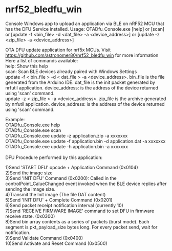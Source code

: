 # nrf52_bledfu_win
Console Windows app to upload an application via BLE on nRF52 MCU that has the DFU Service installed.
Usage: OTADfu_Console.exe [help] or [scan] or [update -f <bin_file> -d <dat_file> -a <device_address>] or [update -z <zip_file> -a <device_address>]

OTA DFU update application for nrf5x MCUs. Visit https://github.com/astronomer80/nrf52_bledfu_win for more information<br/>
Here a list of commands available:<br/>
help: Show this help<br/>
scan: Scan BLE devices already paired with Windows Settings<br/>
update -f < bin_file > -d < dat_file > -a <device_address>. bin_file is the file generated from the Arduino IDE. dat_file is the init packet generated by nrfutil application. device_address: is the address of the device returned using 'scan' command.<br/>
update -z < zip_file > -a <device_address>. zip_file is the archive generated by nrfutil application. device_address: is the address of the device returned using 'scan' command.<br/>

Example:<br/>
OTADfu_Console.exe help<br/>
OTADfu_Console.exe scan<br/>
OTADfu_Console.exe update -z application.zip -a xxxxxxx<br/>
OTADfu_Console.exe update -f application.bin -d application.dat -a xxxxxxx<br/>
OTADfu_Console.exe update -h application.bin -a xxxxxxx<br/>
<br/>
DFU Procedure performed by this application:<br/>

1)Send 'START DFU' opcode + Application Command (0x0104)<br/>
2)Send the image size<br/>
3)Send 'INIT DFU' Command (0x0200): Called in the controlPoint_CalueChanged event invoked when the BLE device replies after sending the image size.<br/>
4)Transmit the Init image (The file DAT content)<br/>
5)Send 'INIT DFU' + Complete Command (0x0201)<br/>
6)Send packet receipt notification interval (currently 10)<br/>
7)Send 'RECEIVE FIRMWARE IMAGE' command to set DFU in firmware receive state.  (0x0300)<br/>
8)Send bin array contents as a series of packets (burst mode).  Each segment is pkt_payload_size bytes long. For every packet send, wait for notification.<br/>
9)Send Validate Command (0x0400)<br/>
10)Send Activate and Reset Command (0x0500) <br/>
